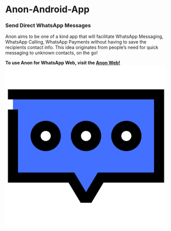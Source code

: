 # Anon-Android-App
### Send Direct WhatsApp Messages
Anon aims to be one of a kind app that will facilitate WhatsApp Messaging, WhatsApp Calling, WhatsApp Payments without having to save the recipients contact info. This idea originates from people’s need for quick messaging to unknown contacts, on the go!

__To use Anon for WhatsApp Web, visit the [Anon Web!](https://github.com/vardaan11/anon)__ 
![<<Anon-Logo>>](Anon_Logo.png)


